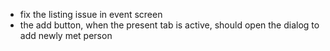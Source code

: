 
- fix the listing issue in event screen
- the add button, when the present tab is active, should open the dialog to add newly met person
